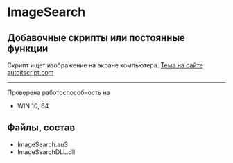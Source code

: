 # ImageSearch

## Добавочные скрипты или постоянные функции

Скрипт ищет изображение на экране компьютера.
[Тема на сайте autoitscript.com](https://www.autoitscript.com/forum/topic/148005-imagesearch-usage-explanation/)

---

Проверена работоспособность на

* WIN 10, 64
  
## Файлы, состав

* ImageSearch.au3
* ImageSearchDLL.dll
